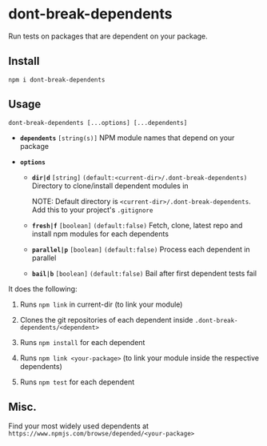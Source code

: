 # dont-break-dependents

Run tests on packages that are dependent on your package.

## Install

```
npm i dont-break-dependents
```

## Usage

```
dont-break-dependents [...options] [...dependents]
```

* **`dependents`** `[string(s)]` NPM module names that depend on your package

* **`options`**

  * **`dir|d`** `[string]` `(default:<current-dir>/.dont-break-dependents)` Directory to clone/install dependent modules in

    NOTE: Default directory is `<current-dir>/.dont-break-dependents`. Add this to your project's `.gitignore`

  * **`fresh|f`** `[boolean]` `(default:false)` Fetch, clone, latest repo and install npm modules for each dependents
  * **`parallel|p`** `[boolean]` `(default:false)` Process each dependent in parallel
  * **`bail|b`** `[boolean]` `(default:false)` Bail after first dependent tests fail

It does the following:

1. Runs `npm link` in current-dir (to link your module)

2. Clones the git repositories of each dependent inside `.dont-break-dependents/<dependent>`

3. Runs `npm install` for each dependent

4. Runs `npm link <your-package>` (to link your module inside the respective dependents)

5. Runs `npm test` for each dependent

## Misc.

Find your most widely used dependents at `https://www.npmjs.com/browse/depended/<your-package>`
